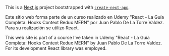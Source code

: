 This is a [Next.js](https://nextjs.org/) project bootstrapped with [`create-next-app`](https://github.com/vercel/next.js/tree/canary/packages/create-next-app).

Este sitio web forma parte de un curso realizado en Udemy "React - La Guía Completa: Hooks Context Redux MERN" por Juan Pablo De La Torre Valdez. Para su realización se utilizo React.

This web site is part of a course I've taken in Udemy "React - La Guía Completa: Hooks Context Redux MERN" by Juan Pablo De La Torre Valdez. For its development React library was employed.